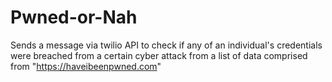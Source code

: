 # Pwned-or-Nah
Sends a message via twilio API to check if any of an individual's credentials were breached from a certain cyber attack from a list of data comprised from "https://haveibeenpwned.com"

